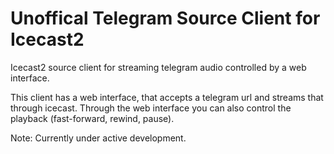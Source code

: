 # Unoffical Telegram Source Client for Icecast2
Icecast2 source client for streaming telegram audio controlled by a web interface.

This client has a web interface, that accepts a telegram url and streams that through icecast.
Through the web interface you can also control the playback (fast-forward, rewind, pause).

Note: Currently under active development.
